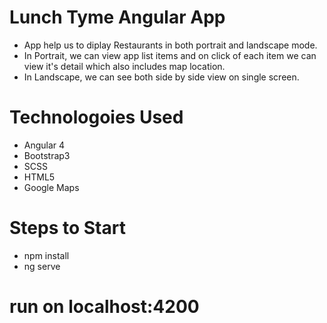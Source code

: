 # Lunch Tyme Angular App 

* App help us to diplay Restaurants in both portrait and landscape mode. 
* In Portrait, we can view app list items and on click of each item we can view it's detail which also includes map location.
* In Landscape, we can see both side by side view on single screen.

# Technologoies Used

* Angular 4
* Bootstrap3
* SCSS
* HTML5
* Google Maps

# Steps to Start

* npm install
* ng serve

# run on localhost:4200
